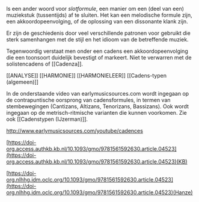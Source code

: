 Is een ander woord voor *slotformule*, een manier om een (deel van een) muziekstuk (tussentijds) af te sluiten. Het kan een melodische formule zijn, een akkoordopeenvolging, of de oplossing van een dissonante klank zijn. 

Er zijn de geschiedenis door veel verschillende patronen voor gebruikt die sterk samenhangen met de stijl en het idioom van de betreffende muziek.

Tegenwoordig verstaat men onder een cadens een akkoordopeenvolging die een toonsoort duidelijk bevestigt of markeert.
Niet te verwarren met de solistencadens of [[Cadenza]].

[[ANALYSE]]
[[HARMONIE]]
[[HARMONIELEER]]
[[Cadens-typen (algemeen)]]

In de onderstaande video van earlymusicsources.com wordt ingegaan op de contrapuntische oorsprong van cadensformules, in termen van stembewegingen (Cantizans, Altizans, Tenorizans, Bassizans). Ook wordt ingegaan op de metrisch-ritmische varianten die kunnen voorkomen. Zie ook [[Cadenstypen (IJzerman)]].

http://www.earlymusicsources.com/youtube/cadences

[https://doi-org.access.authkb.kb.nl/10.1093/gmo/9781561592630.article.04523](https://doi-org.access.authkb.kb.nl/10.1093/gmo/9781561592630.article.04523)(KB)

[https://doi-org.nlhhg.idm.oclc.org/10.1093/gmo/9781561592630.article.04523](https://doi-org.nlhhg.idm.oclc.org/10.1093/gmo/9781561592630.article.04523)(Hanze)


